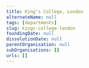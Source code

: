 ```yaml
---
title: King's College, London
alternateName: null
tags: [departments]
slug: kings-college-london
foundingDate: null
dissolutionDate: null
parentOrganisation: null
subOrganisations: []
urls: []
---
```

